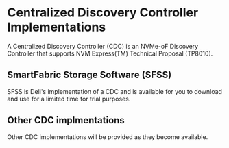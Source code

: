 # Centralized Discovery Controller Implementations
A Centralized Discovery Controller (CDC) is an NVMe-oF Discovery Controller that supports NVM Express(TM) Technical Proposal (TP8010). 

## SmartFabric Storage Software (SFSS) 
SFSS is Dell's implementation of a CDC and is available for you to download and use for a limited time for trial purposes.

## Other CDC implmentations 
Other CDC implementations will be provided as they become available.
